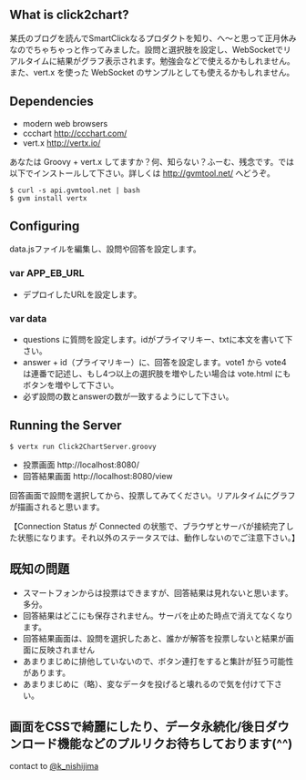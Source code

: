 ## What is click2chart?

某氏のブログを読んでSmartClickなるプロダクトを知り、へ〜と思って正月休みなのでちゃちゃっと作ってみました。設問と選択肢を設定し、WebSocketでリアルタイムに結果がグラフ表示されます。勉強会などで使えるかもしれません。
また、vert.x を使った WebSocket のサンプルとしても使えるかもしれません。

## Dependencies

* modern web browsers
* ccchart http://ccchart.com/
* vert.x http://vertx.io/

あなたは Groovy + vert.x してますか？何、知らない？ふーむ、残念です。では以下でインストールして下さい。詳しくは http://gvmtool.net/ へどうぞ。

    $ curl -s api.gvmtool.net | bash
	$ gvm install vertx

## Configuring

data.jsファイルを編集し、設問や回答を設定します。

### var APP_EB_URL
* デプロイしたURLを設定します。

### var data
* questions に質問を設定します。idがプライマリキー、txtに本文を書いて下さい。
* answer + id（プライマリキー）に、回答を設定します。vote1 から vote4 は連番で記述し、もし4つ以上の選択肢を増やしたい場合は vote.html にもボタンを増やして下さい。
* 必ず設問の数とanswerの数が一致するようにして下さい。


## Running the Server

    $ vertx run Click2ChartServer.groovy

* 投票画面 http://localhost:8080/
* 回答結果画面 http://localhost:8080/view

回答画面で設問を選択してから、投票してみてください。リアルタイムにグラフが描画されると思います。

【Connection Status が Connected の状態で、ブラウザとサーバが接続完了した状態になります。それ以外のステータスでは、動作しないのでご注意下さい。】

## 既知の問題

* スマートフォンからは投票はできますが、回答結果は見れないと思います。多分。
* 回答結果はどこにも保存されません。サーバを止めた時点で消えてなくなります。
* 回答結果画面は、設問を選択したあと、誰かが解答を投票しないと結果が画面に反映されません
* あまりまじめに排他していないので、ボタン連打をすると集計が狂う可能性があります。
* あまりまじめに（略）、変なデータを投げると壊れるので気を付けて下さい。


## 画面をCSSで綺麗にしたり、データ永続化/後日ダウンロード機能などのプルリクお待ちしております(^^)

contact to [@k_nishijima](https://twitter.com/k_nishijima)
